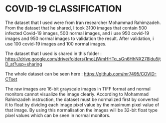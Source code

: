 # COVID-19 CLASSIFICATION
The dataset that I used were from Iran researcher Mohammad Rahimzadeh. From the dataset that he shared, I took 3100 images that contain 500 infected Covid-19 images, 500 normal images, and i use 950 covid-19 images and 950 normal images to validation the result. After validation, i use 100 covid-19 images and 100 normal images.

The dataset that I used is shared in this folder : https://drive.google.com/drive/folders/1moLjWmHHTq_sGn6HhNX278ldu5jtD_at?usp=sharing

The whole dataset can be seen here : https://github.com/mr7495/COVID-CTset

The raw images are 16-bit grayscale images in TIFF format and normal monitors cannot visualize the image clearly. According to Mohammad Rahimzadeh instruction, the dataset must be normalized first by converted it to float by dividing each image pixel value by the maximum pixel value of that image. By using this normalisation the images will be 32-bit float type pixel values which can be seen in normal monitors.








